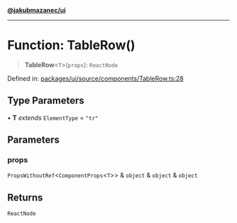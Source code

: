 [**@jakubmazanec/ui**](../README.md)

---

# Function: TableRow()

> **TableRow**\<`T`\>(`props`): `ReactNode`

Defined in:
[packages/ui/source/components/TableRow.ts:28](https://github.com/jakubmazanec/tools/blob/66e975ab265618dba82f8e4c56654145b7ba4db7/packages/ui/source/components/TableRow.ts#L28)

## Type Parameters

• **T** _extends_ `ElementType` = `"tr"`

## Parameters

### props

`PropsWithoutRef`\<`ComponentProps`\<`T`\>\> & `object` & `object` & `object`

## Returns

`ReactNode`
